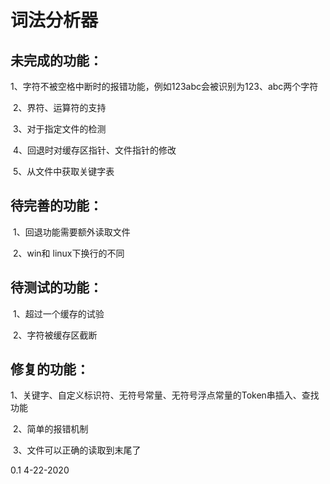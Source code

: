 # 词法分析器

## 未完成的功能：

​		1、字符不被空格中断时的报错功能，例如123abc会被识别为123、abc两个字符

​		2、界符、运算符的支持

​		3、对于指定文件的检测

​		4、回退时对缓存区指针、文件指针的修改

​		5、从文件中获取关键字表

## 待完善的功能：

​		1、回退功能需要额外读取文件

​		2、win和 linux下换行的不同

## 待测试的功能：

​		1、超过一个缓存的试验

​		2、字符被缓存区截断

## 修复的功能：

​		1、关键字、自定义标识符、无符号常量、无符号浮点常量的Token串插入、查找功能

​		2、简单的报错机制

​		3、文件可以正确的读取到末尾了

0.1  4-22-2020